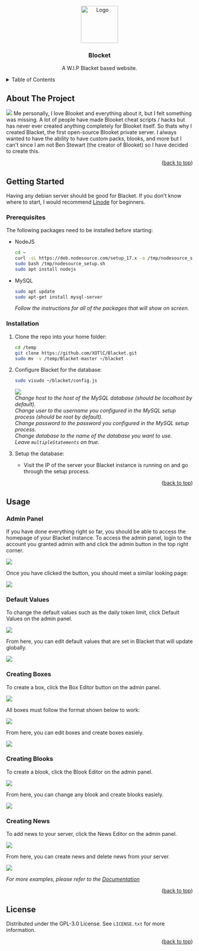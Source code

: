 <div id="top"></div>
<br />
<div align="center">
  <a href="https://blacket.org">
    <img src="https://i.ibb.co/Y0NbZGY/D16627-E8-9-BB1-4-A02-B21-B-12934-D89-C755.png" alt="Logo" width="100" height="100">
  </a>
  <h3 align="center">Blocket</h3>

  <p align="center">
   A W.I.P Blacket based website. 
    <br />
  
</div>

<details>
  <summary>Table of Contents</summary>
  <ol>
    <li>
      <a href="#about-the-project">About The Project</a>
    </li>
    <li>
      <a href="#getting-started">Getting Started</a>
      <ul>
        <li><a href="#prerequisites">Prerequisites</a></li>
        <li><a href="#installation">Installation</a></li>
      </ul>
    </li>
    <li>
    <a href="#usage">Usage</a>
    <ul>
      <li><a href="#admin-panel">Admin Panel</a></li>
      <li><a href="#default-values">Default Values</a></li>
      <li><a href="#creating-boxes">Creating Boxes</a></li>
      <li><a href="#creating-blooks">Creating Blooks</a></li>
      <li><a href="#creating-news">Creating News</a></li>
    </ul>
    </li>
    <li><a href="#license">License</a></li>
  </ol>
</details>

## About The Project
<img src="https://blacket.org/content/github/blacketHome.png"></img>
Me personally, I love Blooket and everything about it, but I felt something was missing. A lot of people have made Blooket cheat scripts / hacks but has never ever created anything completely for Blooket itself. So thats why I created Blacket, the first open-source Blooket private server. I always wanted to have the ability to have custom packs, blooks, and more but I can't since I am not Ben Stewart (the creator of Blooket) so I have decided to create this.
<p align="right">(<a href="#top">back to top</a>)</p>

## Getting Started

Having any debian server should be good for Blacket. If you don't know where to start, I would recommend <a href="https://linode.com">Linode</a> for beginners.

### Prerequisites

The following packages need to be installed before starting:

* NodeJS

  ```sh
  cd ~
  curl -sL https://deb.nodesource.com/setup_17.x -o /tmp/nodesource_setup.sh
  sudo bash /tmp/nodesource_setup.sh
  sudo apt install nodejs
  ```

* MySQL

  ```sh
  sudo apt update
  sudo apt-get install mysql-server
  ```
  _Follow the instructions for all of the packages that will show on screen._
  
### Installation

1. Clone the repo into your home folder:

   ```sh
   cd /temp
   git clone https://github.com/XOTlC/Blacket.git
   sudo mv -v /temp/Blacket-master ~/blacket
   ```
2. Configure Blacket for the database:

   ```sh
   sudo visudo ~/blacket/config.js
   ```
   <img src="https://blacket.org/content/github/configDatabase.png"></img>
   </br>
   _Change host to the host of the MySQL database (should be localhost by default)._
   </br>
   _Change user to the username you configured in the MySQL setup process (should be root by default)._
   </br>
   _Change password to the password you configured in the MySQL setup process._
   </br>
   _Change database to the name of the database you want to use._
   </br>
   _Leave `multipleStatements` on true._
   </br>
   
3. Setup the database:
   * Visit the IP of the server your Blacket instance is running on and go through the setup process.

<p align="right">(<a href="#top">back to top</a>)</p>

## Usage

### Admin Panel

If you have done everything right so far, you should be able to access the homepage of your Blacket instance. To access the admin panel, login to the account you granted admin with and click the admin button in the top right corner.

<img src="https://blacket.org/images/github/adminPanelButton.png"></img>

Once you have clicked the button, you should meet a similar looking page:

<img src="https://blacket.org/images/github/adminPanel.png"></img>

### Default Values

To change the default values such as the daily token limit, click Default Values on the admin panel.

<img src="https://blacket.org/images/github/defaultValuesButton.png"></img>

From here, you can edit default values that are set in Blacket that will update globally.

<img src="https://blacket.org/images/github/defaultValues.png"></img>

### Creating Boxes

To create a box, click the Box Editor button on the admin panel.

<img src="https://blacket.org/images/github/boxEditorButton.png"></img>

All boxes must follow the format shown below to work:

<img src="https://blacket.org/images/createBoxHelp.png"></img>

From here, you can edit boxes and create boxes easiely.

<img src="https://blacket.org/images/github/boxEditor.png"></img>

### Creating Blooks

To create a blook, click the Blook Editor on the admin panel.

<img src="https://blacket.org/images/github/blookEditorButton.png"></img>

From here, you can change any blook and create blooks easiely.

<img src="https://blacket.org/images/github/blookEditor.png"></img>

### Creating News

To add news to your server, click the News Editor on the admin panel.

<img src="https://blacket.org/images/github/newsEditorButton.png"></img>

From here, you can create news and delete news from your server.

<img src="https://blacket.org/images/github/newsEditor.png"></img>

_For more examples, please refer to the [Documentation](https://github.com/XOTlC/Blacket/wiki)_

<p align="right">(<a href="#top">back to top</a>)</p>

## License

Distributed under the GPL-3.0 License. See `LICENSE.txt` for more information.

<p align="right">(<a href="#top">back to top</a>)</p>

[contributors-shield]: https://img.shields.io/github/contributors/othneildrew/Best-README-Template.svg?style=for-the-badge
[contributors-url]: https://github.com/othneildrew/Best-README-Template/graphs/contributors
[forks-shield]: https://img.shields.io/github/forks/othneildrew/Best-README-Template.svg?style=for-the-badge
[forks-url]: https://github.com/othneildrew/Best-README-Template/network/members
[stars-shield]: https://img.shields.io/github/stars/othneildrew/Best-README-Template.svg?style=for-the-badge
[stars-url]: https://github.com/othneildrew/Best-README-Template/stargazers
[issues-shield]: https://img.shields.io/github/issues/othneildrew/Best-README-Template.svg?style=for-the-badge
[issues-url]: https://github.com/othneildrew/Best-README-Template/issues
[license-shield]: https://img.shields.io/github/license/othneildrew/Best-README-Template.svg?style=for-the-badge
[license-url]: https://github.com/othneildrew/Best-README-Template/blob/master/LICENSE.txt
[linkedin-shield]: https://img.shields.io/badge/-LinkedIn-black.svg?style=for-the-badge&logo=linkedin&colorB=555
[linkedin-url]: https://linkedin.com/in/othneildrew
[product-screenshot]: images/screenshot.png
